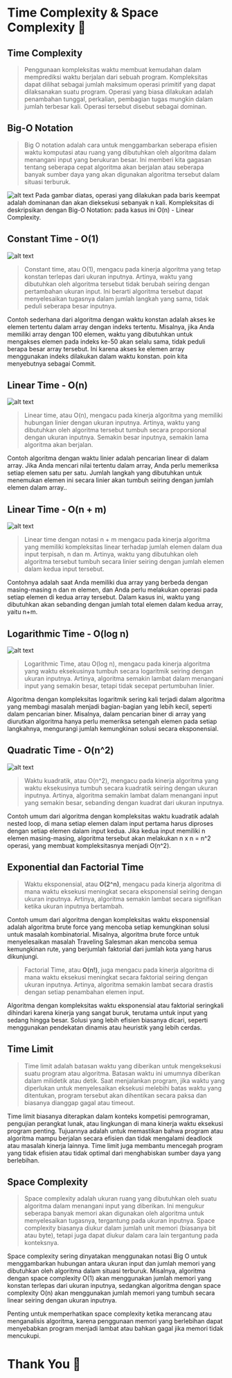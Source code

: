 # Time Complexity & Space Complexity :rocket:

## Time Complexity

> Penggunaan kompleksitas waktu membuat kemudahan dalam memprediksi waktu berjalan dari sebuah program. Kompleksitas dapat dilihat sebagai jumlah maksimum operasi primitif yang dapat dilaksanakan suatu program. Operasi yang biasa dilakukan adalah penambahan tunggal, perkalian, pembagian tugas mungkin dalam jumlah terbesar kali. Operasi tersebut disebut sebagai dominan.

## Big-O Notation

> Big O notation adalah cara untuk menggambarkan seberapa efisien waktu komputasi atau ruang yang dibutuhkan oleh algoritma dalam menangani input yang berukuran besar. Ini memberi kita gagasan tentang seberapa cepat algoritma akan berjalan atau seberapa banyak sumber daya yang akan digunakan algoritma tersebut dalam situasi terburuk.

![alt text](screenshoots/big-o.png)
Pada gambar diatas, operasi yang dilakukan pada baris keempat adalah dominanan dan akan dieksekusi sebanyak n kali. Kompleksitas di deskripsikan dengan Big-O Notation: pada kasus ini O(n) - Linear Complexity.

## Constant Time - O(1)

![alt text](screenshoots//constant.png)

> Constant time, atau O(1), mengacu pada kinerja algoritma yang tetap konstan terlepas dari ukuran inputnya. Artinya, waktu yang dibutuhkan oleh algoritma tersebut tidak berubah seiring dengan pertambahan ukuran input. Ini berarti algoritma tersebut dapat menyelesaikan tugasnya dalam jumlah langkah yang sama, tidak peduli seberapa besar inputnya.

Contoh sederhana dari algoritma dengan waktu konstan adalah akses ke elemen tertentu dalam array dengan indeks tertentu. Misalnya, jika Anda memiliki array dengan 100 elemen, waktu yang dibutuhkan untuk mengakses elemen pada indeks ke-50 akan selalu sama, tidak peduli berapa besar array tersebut. Ini karena akses ke elemen array menggunakan indeks dilakukan dalam waktu konstan. poin kita menyebutnya sebagai Commit.

## Linear Time - O(n)

![alt text](screenshoots/linear.png)

> Linear time, atau O(n), mengacu pada kinerja algoritma yang memiliki hubungan linier dengan ukuran inputnya. Artinya, waktu yang dibutuhkan oleh algoritma tersebut tumbuh secara proporsional dengan ukuran inputnya. Semakin besar inputnya, semakin lama algoritma akan berjalan.

Contoh algoritma dengan waktu linier adalah pencarian linear di dalam array. Jika Anda mencari nilai tertentu dalam array, Anda perlu memeriksa setiap elemen satu per satu. Jumlah langkah yang dibutuhkan untuk menemukan elemen ini secara linier akan tumbuh seiring dengan jumlah elemen dalam array..

## Linear Time - O(n + m)

![alt text](screenshoots/linear-nm.png)

> Linear time dengan notasi n + m mengacu pada kinerja algoritma yang memiliki kompleksitas linear terhadap jumlah elemen dalam dua input terpisah, n dan m. Artinya, waktu yang dibutuhkan oleh algoritma tersebut tumbuh secara linier seiring dengan jumlah elemen dalam kedua input tersebut.

Contohnya adalah saat Anda memiliki dua array yang berbeda dengan masing-masing n dan m elemen, dan Anda perlu melakukan operasi pada setiap elemen di kedua array tersebut. Dalam kasus ini, waktu yang dibutuhkan akan sebanding dengan jumlah total elemen dalam kedua array, yaitu n+m.

## Logarithmic Time - O(log n)

![alt text](screenshoots/logaritmik.png)

> Logarithmic Time, atau O(log n), mengacu pada kinerja algoritma yang waktu eksekusinya tumbuh secara logaritmik seiring dengan ukuran inputnya. Artinya, algoritma semakin lambat dalam menangani input yang semakin besar, tetapi tidak secepat pertumbuhan linier.

Algoritma dengan kompleksitas logaritmik sering kali terjadi dalam algoritma yang membagi masalah menjadi bagian-bagian yang lebih kecil, seperti dalam pencarian biner. Misalnya, dalam pencarian biner di array yang diurutkan algoritma hanya perlu memeriksa setengah elemen pada setiap langkahnya, mengurangi jumlah kemungkinan solusi secara eksponensial.

## Quadratic Time - O(n^2)

![alt text](screenshoots/quadratic.png)

> Waktu kuadratik, atau O(n^2), mengacu pada kinerja algoritma yang waktu eksekusinya tumbuh secara kuadratik seiring dengan ukuran inputnya. Artinya, algoritma semakin lambat dalam menangani input yang semakin besar, sebanding dengan kuadrat dari ukuran inputnya.

Contoh umum dari algoritma dengan kompleksitas waktu kuadratik adalah nested loop, di mana setiap elemen dalam input pertama harus diproses dengan setiap elemen dalam input kedua. Jika kedua input memiliki n elemen masing-masing, algoritma tersebut akan melakukan n x n = n^2 operasi, yang membuat kompleksitasnya menjadi O(n^2).

## Exponential dan Factorial Time

> Waktu eksponensial, atau **O(2^n)**, mengacu pada kinerja algoritma di mana waktu eksekusi meningkat secara eksponensial seiring dengan ukuran inputnya. Artinya, algoritma semakin lambat secara signifikan ketika ukuran inputnya bertambah.

Contoh umum dari algoritma dengan kompleksitas waktu eksponensial adalah algoritma brute force yang mencoba setiap kemungkinan solusi untuk masalah kombinatorial. Misalnya, algoritma brute force untuk menyelesaikan masalah Traveling Salesman akan mencoba semua kemungkinan rute, yang berjumlah faktorial dari jumlah kota yang harus dikunjungi.

> Factorial Time, atau **O(n!)**, juga mengacu pada kinerja algoritma di mana waktu eksekusi meningkat secara faktorial seiring dengan ukuran inputnya. Artinya, algoritma semakin lambat secara drastis dengan setiap penambahan elemen input.

Algoritma dengan kompleksitas waktu eksponensial atau faktorial seringkali dihindari karena kinerja yang sangat buruk, terutama untuk input yang sedang hingga besar. Solusi yang lebih efisien biasanya dicari, seperti menggunakan pendekatan dinamis atau heuristik yang lebih cerdas.

## Time Limit

> Time limit adalah batasan waktu yang diberikan untuk mengeksekusi suatu program atau algoritma. Batasan waktu ini umumnya diberikan dalam milidetik atau detik. Saat menjalankan program, jika waktu yang diperlukan untuk menyelesaikan eksekusi melebihi batas waktu yang ditentukan, program tersebut akan dihentikan secara paksa dan biasanya dianggap gagal atau timeout.

Time limit biasanya diterapkan dalam konteks kompetisi pemrograman, pengujian perangkat lunak, atau lingkungan di mana kinerja waktu eksekusi program penting. Tujuannya adalah untuk memastikan bahwa program atau algoritma mampu berjalan secara efisien dan tidak mengalami deadlock atau masalah kinerja lainnya. Time limit juga membantu mencegah program yang tidak efisien atau tidak optimal dari menghabiskan sumber daya yang berlebihan.

## Space Complexity

> Space complexity adalah ukuran ruang yang dibutuhkan oleh suatu algoritma dalam menangani input yang diberikan. Ini mengukur seberapa banyak memori akan digunakan oleh algoritma untuk menyelesaikan tugasnya, tergantung pada ukuran inputnya. Space complexity biasanya diukur dalam jumlah unit memori (biasanya bit atau byte), tetapi juga dapat diukur dalam cara lain tergantung pada konteksnya.

Space complexity sering dinyatakan menggunakan notasi Big O untuk menggambarkan hubungan antara ukuran input dan jumlah memori yang dibutuhkan oleh algoritma dalam situasi terburuk. Misalnya, algoritma dengan space complexity O(1) akan menggunakan jumlah memori yang konstan terlepas dari ukuran inputnya, sedangkan algoritma dengan space complexity O(n) akan menggunakan jumlah memori yang tumbuh secara linear seiring dengan ukuran inputnya.

Penting untuk memperhatikan space complexity ketika merancang atau menganalisis algoritma, karena penggunaan memori yang berlebihan dapat menyebabkan program menjadi lambat atau bahkan gagal jika memori tidak mencukupi.

# Thank You :star2:
